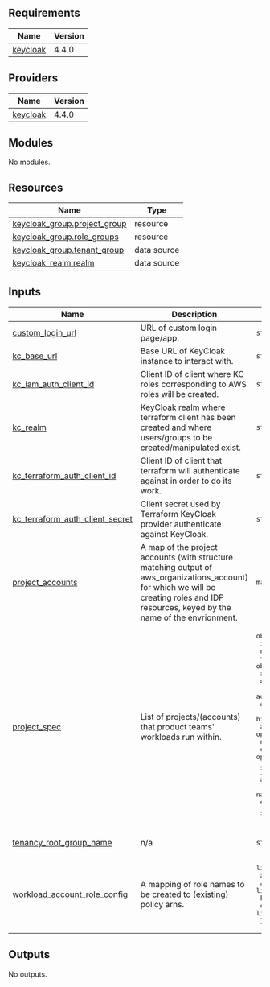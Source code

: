 <!-- BEGIN_TF_DOCS -->
## Requirements

| Name | Version |
|------|---------|
| <a name="requirement_keycloak"></a> [keycloak](#requirement\_keycloak) | 4.4.0 |

## Providers

| Name | Version |
|------|---------|
| <a name="provider_keycloak"></a> [keycloak](#provider\_keycloak) | 4.4.0 |

## Modules

No modules.

## Resources

| Name | Type |
|------|------|
| [keycloak_group.project_group](https://registry.terraform.io/providers/mrparkers/keycloak/4.4.0/docs/resources/group) | resource |
| [keycloak_group.role_groups](https://registry.terraform.io/providers/mrparkers/keycloak/4.4.0/docs/resources/group) | resource |
| [keycloak_group.tenant_group](https://registry.terraform.io/providers/mrparkers/keycloak/4.4.0/docs/data-sources/group) | data source |
| [keycloak_realm.realm](https://registry.terraform.io/providers/mrparkers/keycloak/4.4.0/docs/data-sources/realm) | data source |

## Inputs

| Name | Description | Type | Default | Required |
|------|-------------|------|---------|:--------:|
| <a name="input_custom_login_url"></a> [custom\_login\_url](#input\_custom\_login\_url) | URL of custom login page/app. | `string` | `null` | no |
| <a name="input_kc_base_url"></a> [kc\_base\_url](#input\_kc\_base\_url) | Base URL of KeyCloak instance to interact with. | `string` | n/a | yes |
| <a name="input_kc_iam_auth_client_id"></a> [kc\_iam\_auth\_client\_id](#input\_kc\_iam\_auth\_client\_id) | Client ID of client where KC roles corresponding to AWS roles will be created. | `string` | n/a | yes |
| <a name="input_kc_realm"></a> [kc\_realm](#input\_kc\_realm) | KeyCloak realm where terraform client has been created and where users/groups to be created/manipulated exist. | `string` | n/a | yes |
| <a name="input_kc_terraform_auth_client_id"></a> [kc\_terraform\_auth\_client\_id](#input\_kc\_terraform\_auth\_client\_id) | Client ID of client that terraform will authenticate against in order to do its work. | `string` | n/a | yes |
| <a name="input_kc_terraform_auth_client_secret"></a> [kc\_terraform\_auth\_client\_secret](#input\_kc\_terraform\_auth\_client\_secret) | Client secret used by Terraform KeyCloak provider authenticate against KeyCloak. | `string` | n/a | yes |
| <a name="input_project_accounts"></a> [project\_accounts](#input\_project\_accounts) | A map of the project accounts (with structure matching output of aws\_organizations\_account) for which we will be creating roles and IDP resources, keyed by the name of the envrionment. | `map(any)` | n/a | yes |
| <a name="input_project_spec"></a> [project\_spec](#input\_project\_spec) | List of projects/(accounts) that product teams' workloads run within. | <pre>object({<br>    identifier = string<br>    name       = string<br>    tags = object({<br>      account_coding = string<br>      # ministry_name       = string<br>      admin_contact_email = string<br>      admin_contact_name  = string<br>      billing_group       = string<br>      additional_contacts = optional(list(object({<br>        name  = optional(string, null)<br>        email = optional(string, null)<br>      })))<br>    })<br>    accounts = list(object({<br>      name        = string<br>      environment = string<br>    }))<br>  })</pre> | n/a | yes |
| <a name="input_tenancy_root_group_name"></a> [tenancy\_root\_group\_name](#input\_tenancy\_root\_group\_name) | n/a | `string` | `"Project Team Groups"` | no |
| <a name="input_workload_account_role_config"></a> [workload\_account\_role\_config](#input\_workload\_account\_role\_config) | A mapping of role names to be created to (existing) policy arns. | <pre>list(object({<br>    aws_role_name       = string<br>    aws_policy_arns     = list(string)<br>    keycloak_group_name = string<br>    environments        = list(string)<br>  }))</pre> | n/a | yes |

## Outputs

No outputs.
<!-- END_TF_DOCS -->